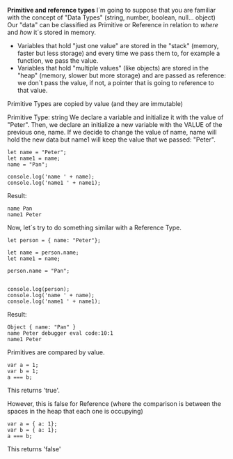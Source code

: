**Primitive and reference types**
I´m going to suppose that you are familiar with the concept of "Data Types" (string, number, boolean, null... object)
Our "data" can be classified as Primitive or Reference in relation to _where_ and _how_ it´s stored in memory.

* Variables that hold "just one value" are stored in the "stack" (memory, faster but less storage) and every time we pass them to, for example a function, we pass the value.
* Variables that hold "multiple values" (like objects) are stored in the "heap" (memory, slower but more storage) and are passed as reference: we don´t pass the value, if not, a pointer that is going to reference to that value.

Primitive Types are copied by value (and they are immutable)

Primitive Type: string
We declare a variable and initialize it with the value of "Peter".
Then, we declare an initialize a new variable with the VALUE of the previous one, name.
If we decide to change the value of name, name will hold the new data but name1 will keep the value that we passed: "Peter".

```
let name = "Peter";
let name1 = name;
name = "Pan";

console.log('name ' + name);
console.log('name1 ' + name1);
```

Result:

```
name Pan
name1 Peter
```

Now, let´s try to do something similar with a Reference Type.

```
let person = { name: "Peter"};

let name = person.name;
let name1 = name;

person.name = "Pan";


console.log(person);
console.log('name ' + name);
console.log('name1 ' + name1);
```

Result:

```
Object { name: "Pan" }
name Peter debugger eval code:10:1
name1 Peter
```

Primitives are compared by value.

```
var a = 1;
var b = 1;
a === b;
```

This returns 'true'.

However, this is false for Reference (where the comparison is between the spaces in the heap that each one is occupying)

```
var a = { a: 1};
var b = { a: 1};
a === b;
```

This returns 'false'
